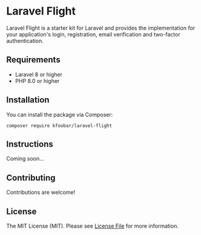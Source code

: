 # Laravel Flight

Laravel Flight is a starter kit for Laravel and provides the implementation for your application's login, registration, email verification and two-factor authentication.

## Requirements

- Laravel 8 or higher
- PHP 8.0 or higher

## Installation

You can install the package via Composer:

`
composer require kfoobar/laravel-flight 
`

## Instructions

Coming soon...

## Contributing

Contributions are welcome!

## License

The MIT License (MIT). Please see [License File](LICENSE) for more information.
